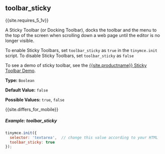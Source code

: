 ## toolbar_sticky

{{site.requires_5_1v}}

A Sticky Toolbar (or Docking Toolbar), docks the toolbar and the menu to the top of the screen when scrolling down a web page until the editor is no longer visible.

To enable Sticky Toolbars, set `toolbar_sticky` as `true` in the `tinymce.init` script. To disable Sticky Toolbars, set `toolbar_sticky` as `false`

 To see a demo of sticky toolbar, see the [{{site.productname}} Sticky Toolbar Demo](https://codepen.io/tinymce/full/qBWLLMP).

**Type:** `Boolean`

**Default Value:** `false`

**Possible Values:** `true`, `false`

{{site.differs_for_mobile}}

##### Example: toolbar_sticky

```js
tinymce.init({
  selector: 'textarea',  // change this value according to your HTML
  toolbar_sticky: true
});
```